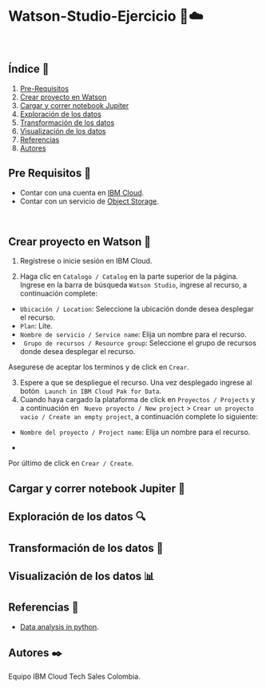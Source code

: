 # Watson-Studio-Ejercicio :robot::cloud:

<br />

## Índice  📰
1. [Pre-Requisitos](#pre-requisitos-pencil)
2. [Crear proyecto en Watson](#Crear-proyecto-en-Watson-open_file_folder)
3. [Cargar y correr notebook Jupiter](#Cargar-y-correr-notebook-Jupiter-closed_book)
4. [Exploración de los datos](#Exploración-de-los-datos-mag)
5. [Transformación de los datos](#Transformación-de-los-datos-arrows_counterclockwise)
6. [Visualización de los datos](#Visualización-de-los-datos-bar_chart)
7. [Referencias](#Referencias-book)
8. [Autores](#Autores-black_nib)

## Pre Requisitos :pencil:
* Contar con una cuenta en <a href="https://cloud.ibm.com/"> IBM Cloud</a>.
* Contar con un servicio de <a href="https://github.com/emeloibmco/IBM-Cloud-Crear-Volumen-Almacenamiento#Crear-servicio-Object-Storage-file_cabinet">Object Storage</a>.
<br />

## Crear proyecto en Watson :open_file_folder:

1. Regístrese o inicie sesión en IBM Cloud.

2. Haga clic en ```Catalogo / Catalog``` en la parte superior de la página. Ingrese en la barra de búsqueda ```Watson Studio```, ingrese al recurso, a continuación complete:

* ```Ubicación / Location```: Seleccione la ubicación donde desea desplegar el recurso.
* ```Plan```: Lite.
* ```Nombre de servicio / Service name```: Elija un nombre para el recurso.
* ``` Grupo de recursos / Resource group```: Seleccione el grupo de recursos donde desea desplegar el recurso.

Asegurese de aceptar los terminos y de click en ```Crear```.

3. Espere a que se despliegue el recurso. Una vez desplegado ingrese al botón ``` Launch in IBM Cloud Pak for Data```. 
4. Cuando haya cargado la plataforma de click en ```Proyectos / Projects``` y a continuación en ``` Nuevo proyecto / New project``` > ```Crear un proyecto vacio / Create an empty project```, a continuación complete lo siguiente:

* ```Nombre del proyecto / Project name```: Elija un nombre para el recurso.
* ```Almacenamiento / Storage: Seleccione el almacenamiento donde desea desplegar el recurso. Si no tiene uno creado, siga estos <a href="https://github.com/emeloibmco/IBM-Cloud-Crear-Volumen-Almacenamiento#Crear-servicio-Object-Storage-file_cabinet"> pasos. </a>

Por último de click en ```Crear / Create```. 


## Cargar y correr notebook Jupiter :closed_book:

## Exploración de los datos :mag:

## Transformación de los datos :arrows_counterclockwise:

## Visualización de los datos :bar_chart:

## Referencias :book:
* [Data analysis in python](https://developer.ibm.com/learningpaths/data-analysis-using-python/data-analysis-in-python-using-pandas/).

## Autores :black_nib:
Equipo IBM Cloud Tech Sales Colombia.
<br />

